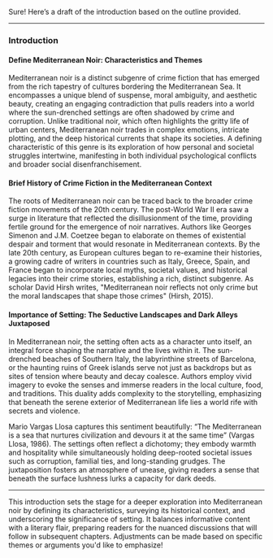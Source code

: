 Sure! Here’s a draft of the introduction based on the outline provided. 

---

### Introduction

#### Define Mediterranean Noir: Characteristics and Themes

Mediterranean noir is a distinct subgenre of crime fiction that has emerged from the rich tapestry of cultures bordering the Mediterranean Sea. It encompasses a unique blend of suspense, moral ambiguity, and aesthetic beauty, creating an engaging contradiction that pulls readers into a world where the sun-drenched settings are often shadowed by crime and corruption. Unlike traditional noir, which often highlights the gritty life of urban centers, Mediterranean noir trades in complex emotions, intricate plotting, and the deep historical currents that shape its societies. A defining characteristic of this genre is its exploration of how personal and societal struggles intertwine, manifesting in both individual psychological conflicts and broader social disenfranchisement. 

#### Brief History of Crime Fiction in the Mediterranean Context

The roots of Mediterranean noir can be traced back to the broader crime fiction movements of the 20th century. The post-World War II era saw a surge in literature that reflected the disillusionment of the time, providing fertile ground for the emergence of noir narratives. Authors like Georges Simenon and J.M. Coetzee began to elaborate on themes of existential despair and torment that would resonate in Mediterranean contexts. By the late 20th century, as European cultures began to re-examine their histories, a growing cadre of writers in countries such as Italy, Greece, Spain, and France began to incorporate local myths, societal values, and historical legacies into their crime stories, establishing a rich, distinct subgenre. As scholar David Hirsh writes, "Mediterranean noir reflects not only crime but the moral landscapes that shape those crimes" (Hirsh, 2015).

#### Importance of Setting: The Seductive Landscapes and Dark Alleys Juxtaposed

In Mediterranean noir, the setting often acts as a character unto itself, an integral force shaping the narrative and the lives within it. The sun-drenched beaches of Southern Italy, the labyrinthine streets of Barcelona, or the haunting ruins of Greek islands serve not just as backdrops but as sites of tension where beauty and decay coalesce. Authors employ vivid imagery to evoke the senses and immerse readers in the local culture, food, and traditions. This duality adds complexity to the storytelling, emphasizing that beneath the serene exterior of Mediterranean life lies a world rife with secrets and violence.

Mario Vargas Llosa captures this sentiment beautifully: “The Mediterranean is a sea that nurtures civilization and devours it at the same time” (Vargas Llosa, 1986). The settings often reflect a dichotomy; they embody warmth and hospitality while simultaneously holding deep-rooted societal issues such as corruption, familial ties, and long-standing grudges. The juxtaposition fosters an atmosphere of unease, giving readers a sense that beneath the surface lushness lurks a capacity for dark deeds.

---

This introduction sets the stage for a deeper exploration into Mediterranean noir by defining its characteristics, surveying its historical context, and underscoring the significance of setting. It balances informative content with a literary flair, preparing readers for the nuanced discussions that will follow in subsequent chapters. Adjustments can be made based on specific themes or arguments you'd like to emphasize!